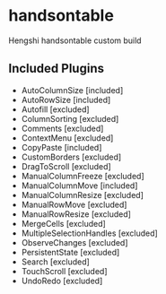 # handsontable
Hengshi handsontable custom build

## Included Plugins

-  AutoColumnSize [included]
-  AutoRowSize [included]
-  Autofill [excluded]
-  ColumnSorting [excluded]
-  Comments [excluded]
-  ContextMenu [excluded]
-  CopyPaste [included]
-  CustomBorders [excluded]
-  DragToScroll [excluded]
-  ManualColumnFreeze [excluded]
-  ManualColumnMove [included]
-  ManualColumnResize [excluded]
-  ManualRowMove [excluded]
-  ManualRowResize [excluded]
-  MergeCells [excluded]
-  MultipleSelectionHandles [excluded]
-  ObserveChanges [excluded]
-  PersistentState [excluded]
-  Search [excluded]
-  TouchScroll [excluded]
-  UndoRedo [excluded]
